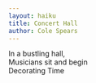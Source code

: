 ```yaml
---
layout: haiku
title: Concert Hall
author: Cole Spears
---
```


In a bustling hall,<br>
Musicians sit and begin<br>
Decorating Time <br>
